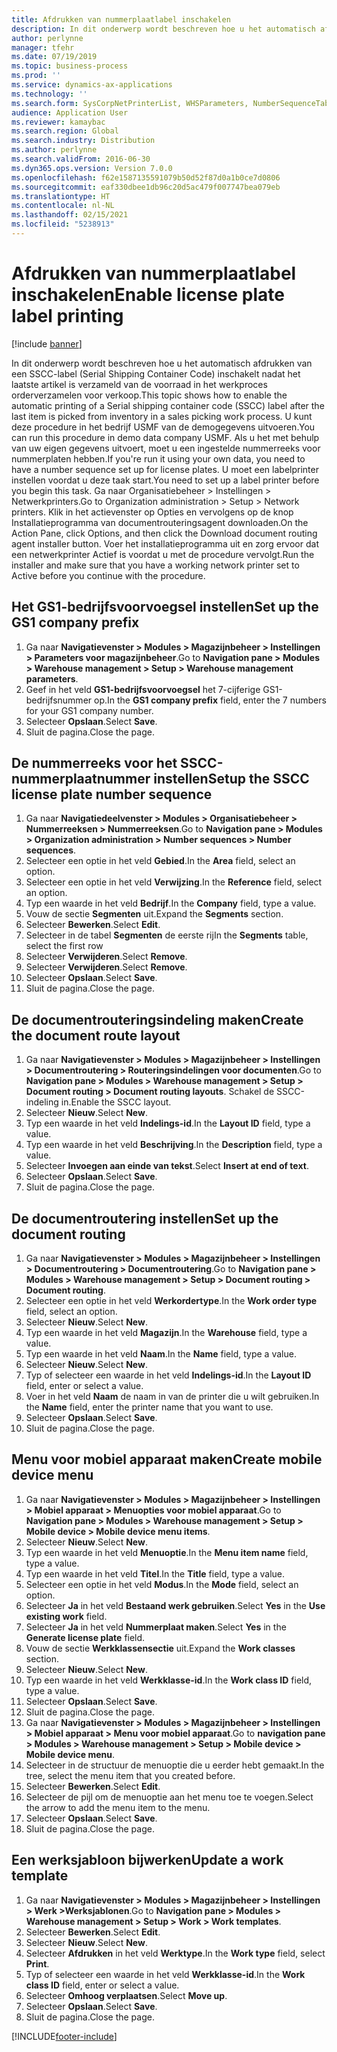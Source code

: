 ```yaml
---
title: Afdrukken van nummerplaatlabel inschakelen
description: In dit onderwerp wordt beschreven hoe u het automatisch afdrukken van een SSCC-label (Serial Shipping Container Code) inschakelt nadat het laatste artikel is verzameld van de voorraad in het werkproces orderverzamelen voor verkoop.
author: perlynne
manager: tfehr
ms.date: 07/19/2019
ms.topic: business-process
ms.prod: ''
ms.service: dynamics-ax-applications
ms.technology: ''
ms.search.form: SysCorpNetPrinterList, WHSParameters, NumberSequenceTableListPage, NumberSequenceDetails, WHSDocumentRoutingLayout, WHSDocumentRouting, WHSRFMenuItem, WHSRFMenu, WHSWorkTemplateTable, WHSLicensePlateLabelBuildConfig, WHSLicensePlateLabel
audience: Application User
ms.reviewer: kamaybac
ms.search.region: Global
ms.search.industry: Distribution
ms.author: perlynne
ms.search.validFrom: 2016-06-30
ms.dyn365.ops.version: Version 7.0.0
ms.openlocfilehash: f62e1587135591079b50d52f87d0a1b0ce7d0806
ms.sourcegitcommit: eaf330dbee1db96c20d5ac479f007747bea079eb
ms.translationtype: HT
ms.contentlocale: nl-NL
ms.lasthandoff: 02/15/2021
ms.locfileid: "5238913"
---
```

# <a name="enable-license-plate-label-printing"></a><span data-ttu-id="a624c-103">Afdrukken van nummerplaatlabel inschakelen</span><span class="sxs-lookup"><span data-stu-id="a624c-103">Enable license plate label printing</span></span>

[!include [banner](../../includes/banner.md)]

<span data-ttu-id="a624c-104">In dit onderwerp wordt beschreven hoe u het automatisch afdrukken van een SSCC-label (Serial Shipping Container Code) inschakelt nadat het laatste artikel is verzameld van de voorraad in het werkproces orderverzamelen voor verkoop.</span><span class="sxs-lookup"><span data-stu-id="a624c-104">This topic shows how to enable the automatic printing of a Serial shipping container code (SSCC) label after the last item is picked from inventory in a sales picking work process.</span></span> <span data-ttu-id="a624c-105">U kunt deze procedure in het bedrijf USMF van de demogegevens uitvoeren.</span><span class="sxs-lookup"><span data-stu-id="a624c-105">You can run this procedure in demo data company USMF.</span></span> <span data-ttu-id="a624c-106">Als u het met behulp van uw eigen gegevens uitvoert, moet u een ingestelde nummerreeks voor nummerplaten hebben.</span><span class="sxs-lookup"><span data-stu-id="a624c-106">If you're run it using your own data, you need to have a number sequence set up for license plates.</span></span> <span data-ttu-id="a624c-107">U moet een labelprinter instellen voordat u deze taak start.</span><span class="sxs-lookup"><span data-stu-id="a624c-107">You need to set up a label printer before you begin this task.</span></span> <span data-ttu-id="a624c-108">Ga naar Organisatiebeheer > Instellingen > Netwerkprinters.</span><span class="sxs-lookup"><span data-stu-id="a624c-108">Go to Organization administration > Setup > Network printers.</span></span> <span data-ttu-id="a624c-109">Klik in het actievenster op Opties en vervolgens op de knop Installatieprogramma van documentrouteringsagent downloaden.</span><span class="sxs-lookup"><span data-stu-id="a624c-109">On the Action Pane, click Options, and then click the Download document routing agent installer button.</span></span> <span data-ttu-id="a624c-110">Voer het installatieprogramma uit en zorg ervoor dat een netwerkprinter Actief is voordat u met de procedure vervolgt.</span><span class="sxs-lookup"><span data-stu-id="a624c-110">Run the installer and make sure that you have a working network printer set to Active before you continue with the procedure.</span></span>


## <a name="set-up-the-gs1-company-prefix"></a><span data-ttu-id="a624c-111">Het GS1-bedrijfsvoorvoegsel instellen</span><span class="sxs-lookup"><span data-stu-id="a624c-111">Set up the GS1 company prefix</span></span>
1. <span data-ttu-id="a624c-112">Ga naar **Navigatievenster > Modules > Magazijnbeheer > Instellingen > Parameters voor magazijnbeheer**.</span><span class="sxs-lookup"><span data-stu-id="a624c-112">Go to **Navigation pane > Modules > Warehouse management > Setup > Warehouse management parameters**.</span></span>
2. <span data-ttu-id="a624c-113">Geef in het veld **GS1-bedrijfsvoorvoegsel** het 7-cijferige GS1-bedrijfsnummer op.</span><span class="sxs-lookup"><span data-stu-id="a624c-113">In the **GS1 company prefix** field, enter the 7 numbers for your GS1 company number.</span></span>
3. <span data-ttu-id="a624c-114">Selecteer **Opslaan**.</span><span class="sxs-lookup"><span data-stu-id="a624c-114">Select **Save**.</span></span>
4. <span data-ttu-id="a624c-115">Sluit de pagina.</span><span class="sxs-lookup"><span data-stu-id="a624c-115">Close the page.</span></span>

## <a name="setup-the-sscc-license-plate-number-sequence"></a><span data-ttu-id="a624c-116">De nummerreeks voor het SSCC-nummerplaatnummer instellen</span><span class="sxs-lookup"><span data-stu-id="a624c-116">Setup the SSCC license plate number sequence</span></span>
1. <span data-ttu-id="a624c-117">Ga naar **Navigatiedeelvenster > Modules > Organisatiebeheer > Nummerreeksen > Nummerreeksen**.</span><span class="sxs-lookup"><span data-stu-id="a624c-117">Go to **Navigation pane > Modules > Organization administration > Number sequences > Number sequences**.</span></span>
2. <span data-ttu-id="a624c-118">Selecteer een optie in het veld **Gebied**.</span><span class="sxs-lookup"><span data-stu-id="a624c-118">In the **Area** field, select an option.</span></span>
3. <span data-ttu-id="a624c-119">Selecteer een optie in het veld **Verwijzing**.</span><span class="sxs-lookup"><span data-stu-id="a624c-119">In the **Reference** field, select an option.</span></span>
4. <span data-ttu-id="a624c-120">Typ een waarde in het veld **Bedrijf**.</span><span class="sxs-lookup"><span data-stu-id="a624c-120">In the **Company** field, type a value.</span></span>
5. <span data-ttu-id="a624c-121">Vouw de sectie **Segmenten** uit.</span><span class="sxs-lookup"><span data-stu-id="a624c-121">Expand the **Segments** section.</span></span>
6. <span data-ttu-id="a624c-122">Selecteer **Bewerken**.</span><span class="sxs-lookup"><span data-stu-id="a624c-122">Select **Edit**.</span></span>
7. <span data-ttu-id="a624c-123">Selecteer in de tabel **Segmenten** de eerste rij</span><span class="sxs-lookup"><span data-stu-id="a624c-123">In the **Segments** table, select the first row</span></span>
8. <span data-ttu-id="a624c-124">Selecteer **Verwijderen**.</span><span class="sxs-lookup"><span data-stu-id="a624c-124">Select **Remove**.</span></span>
9. <span data-ttu-id="a624c-125">Selecteer **Verwijderen**.</span><span class="sxs-lookup"><span data-stu-id="a624c-125">Select **Remove**.</span></span>
10. <span data-ttu-id="a624c-126">Selecteer **Opslaan**.</span><span class="sxs-lookup"><span data-stu-id="a624c-126">Select **Save**.</span></span>
11. <span data-ttu-id="a624c-127">Sluit de pagina.</span><span class="sxs-lookup"><span data-stu-id="a624c-127">Close the page.</span></span>

## <a name="create-the-document-route-layout"></a><span data-ttu-id="a624c-128">De documentrouteringsindeling maken</span><span class="sxs-lookup"><span data-stu-id="a624c-128">Create the document route layout</span></span>
1. <span data-ttu-id="a624c-129">Ga naar **Navigatievenster > Modules > Magazijnbeheer > Instellingen > Documentroutering > Routeringsindelingen voor documenten**.</span><span class="sxs-lookup"><span data-stu-id="a624c-129">Go to **Navigation pane > Modules > Warehouse management > Setup > Document routing > Document routing layouts**.</span></span> <span data-ttu-id="a624c-130">Schakel de SSCC-indeling in.</span><span class="sxs-lookup"><span data-stu-id="a624c-130">Enable the SSCC layout.</span></span>  
2. <span data-ttu-id="a624c-131">Selecteer **Nieuw**.</span><span class="sxs-lookup"><span data-stu-id="a624c-131">Select **New**.</span></span>
3. <span data-ttu-id="a624c-132">Typ een waarde in het veld **Indelings-id**.</span><span class="sxs-lookup"><span data-stu-id="a624c-132">In the **Layout ID** field, type a value.</span></span>
4. <span data-ttu-id="a624c-133">Typ een waarde in het veld **Beschrijving**.</span><span class="sxs-lookup"><span data-stu-id="a624c-133">In the **Description** field, type a value.</span></span>
5. <span data-ttu-id="a624c-134">Selecteer **Invoegen aan einde van tekst**.</span><span class="sxs-lookup"><span data-stu-id="a624c-134">Select **Insert at end of text**.</span></span>
6. <span data-ttu-id="a624c-135">Selecteer **Opslaan**.</span><span class="sxs-lookup"><span data-stu-id="a624c-135">Select **Save**.</span></span>
7. <span data-ttu-id="a624c-136">Sluit de pagina.</span><span class="sxs-lookup"><span data-stu-id="a624c-136">Close the page.</span></span>

## <a name="set-up-the-document-routing"></a><span data-ttu-id="a624c-137">De documentroutering instellen</span><span class="sxs-lookup"><span data-stu-id="a624c-137">Set up the document routing</span></span>
1. <span data-ttu-id="a624c-138">Ga naar **Navigatievenster > Modules > Magazijnbeheer > Instellingen > Documentroutering > Documentroutering**.</span><span class="sxs-lookup"><span data-stu-id="a624c-138">Go to **Navigation pane > Modules > Warehouse management > Setup > Document routing > Document routing**.</span></span>
2. <span data-ttu-id="a624c-139">Selecteer een optie in het veld **Werkordertype**.</span><span class="sxs-lookup"><span data-stu-id="a624c-139">In the **Work order type** field, select an option.</span></span>
3. <span data-ttu-id="a624c-140">Selecteer **Nieuw**.</span><span class="sxs-lookup"><span data-stu-id="a624c-140">Select **New**.</span></span>
4. <span data-ttu-id="a624c-141">Typ een waarde in het veld **Magazijn**.</span><span class="sxs-lookup"><span data-stu-id="a624c-141">In the **Warehouse** field, type a value.</span></span>
5. <span data-ttu-id="a624c-142">Typ een waarde in het veld **Naam**.</span><span class="sxs-lookup"><span data-stu-id="a624c-142">In the **Name** field, type a value.</span></span>
6. <span data-ttu-id="a624c-143">Selecteer **Nieuw**.</span><span class="sxs-lookup"><span data-stu-id="a624c-143">Select **New**.</span></span>
7. <span data-ttu-id="a624c-144">Typ of selecteer een waarde in het veld **Indelings-id**.</span><span class="sxs-lookup"><span data-stu-id="a624c-144">In the **Layout ID** field, enter or select a value.</span></span>
8. <span data-ttu-id="a624c-145">Voer in het veld **Naam** de naam in van de printer die u wilt gebruiken.</span><span class="sxs-lookup"><span data-stu-id="a624c-145">In the **Name** field, enter the printer name that you want to use.</span></span>
9. <span data-ttu-id="a624c-146">Selecteer **Opslaan**.</span><span class="sxs-lookup"><span data-stu-id="a624c-146">Select **Save**.</span></span>
10. <span data-ttu-id="a624c-147">Sluit de pagina.</span><span class="sxs-lookup"><span data-stu-id="a624c-147">Close the page.</span></span>

## <a name="create-mobile-device-menu"></a><span data-ttu-id="a624c-148">Menu voor mobiel apparaat maken</span><span class="sxs-lookup"><span data-stu-id="a624c-148">Create mobile device menu</span></span>
1. <span data-ttu-id="a624c-149">Ga naar **Navigatievenster > Modules > Magazijnbeheer > Instellingen > Mobiel apparaat > Menuopties voor mobiel apparaat**.</span><span class="sxs-lookup"><span data-stu-id="a624c-149">Go to **Navigation pane > Modules > Warehouse management > Setup > Mobile device > Mobile device menu items**.</span></span>
2. <span data-ttu-id="a624c-150">Selecteer **Nieuw**.</span><span class="sxs-lookup"><span data-stu-id="a624c-150">Select **New**.</span></span>
3. <span data-ttu-id="a624c-151">Typ een waarde in het veld **Menuoptie**.</span><span class="sxs-lookup"><span data-stu-id="a624c-151">In the **Menu item name** field, type a value.</span></span>
4. <span data-ttu-id="a624c-152">Typ een waarde in het veld **Titel**.</span><span class="sxs-lookup"><span data-stu-id="a624c-152">In the **Title** field, type a value.</span></span>
5. <span data-ttu-id="a624c-153">Selecteer een optie in het veld **Modus**.</span><span class="sxs-lookup"><span data-stu-id="a624c-153">In the **Mode** field, select an option.</span></span>
6. <span data-ttu-id="a624c-154">Selecteer **Ja** in het veld **Bestaand werk gebruiken**.</span><span class="sxs-lookup"><span data-stu-id="a624c-154">Select **Yes** in the **Use existing work** field.</span></span>
7. <span data-ttu-id="a624c-155">Selecteer **Ja** in het veld **Nummerplaat maken**.</span><span class="sxs-lookup"><span data-stu-id="a624c-155">Select **Yes** in the **Generate license plate** field.</span></span>
8. <span data-ttu-id="a624c-156">Vouw de sectie **Werkklassensectie** uit.</span><span class="sxs-lookup"><span data-stu-id="a624c-156">Expand the **Work classes** section.</span></span>
9. <span data-ttu-id="a624c-157">Selecteer **Nieuw**.</span><span class="sxs-lookup"><span data-stu-id="a624c-157">Select **New**.</span></span>
10. <span data-ttu-id="a624c-158">Typ een waarde in het veld **Werkklasse-id**.</span><span class="sxs-lookup"><span data-stu-id="a624c-158">In the **Work class ID** field, type a value.</span></span>
11. <span data-ttu-id="a624c-159">Selecteer **Opslaan**.</span><span class="sxs-lookup"><span data-stu-id="a624c-159">Select **Save**.</span></span>
12. <span data-ttu-id="a624c-160">Sluit de pagina.</span><span class="sxs-lookup"><span data-stu-id="a624c-160">Close the page.</span></span>
13. <span data-ttu-id="a624c-161">Ga naar **Navigatievenster > Modules > Magazijnbeheer > Instellingen > Mobiel apparaat > Menu voor mobiel apparaat**.</span><span class="sxs-lookup"><span data-stu-id="a624c-161">Go to **navigation pane > Modules > Warehouse management > Setup > Mobile device > Mobile device menu**.</span></span>
14. <span data-ttu-id="a624c-162">Selecteer in de structuur de menuoptie die u eerder hebt gemaakt.</span><span class="sxs-lookup"><span data-stu-id="a624c-162">In the tree, select the menu item that you created before.</span></span>
15. <span data-ttu-id="a624c-163">Selecteer **Bewerken**.</span><span class="sxs-lookup"><span data-stu-id="a624c-163">Select **Edit**.</span></span>
16. <span data-ttu-id="a624c-164">Selecteer de pijl om de menuoptie aan het menu toe te voegen.</span><span class="sxs-lookup"><span data-stu-id="a624c-164">Select the arrow to add the menu item to the menu.</span></span>
17. <span data-ttu-id="a624c-165">Selecteer **Opslaan**.</span><span class="sxs-lookup"><span data-stu-id="a624c-165">Select **Save**.</span></span>
18. <span data-ttu-id="a624c-166">Sluit de pagina.</span><span class="sxs-lookup"><span data-stu-id="a624c-166">Close the page.</span></span>

## <a name="update-a-work-template"></a><span data-ttu-id="a624c-167">Een werksjabloon bijwerken</span><span class="sxs-lookup"><span data-stu-id="a624c-167">Update a work template</span></span>
1. <span data-ttu-id="a624c-168">Ga naar **Navigatievenster > Modules > Magazijnbeheer > Instellingen > Werk >Werksjablonen**.</span><span class="sxs-lookup"><span data-stu-id="a624c-168">Go to **Navigation pane > Modules > Warehouse management > Setup > Work > Work templates**.</span></span>
2. <span data-ttu-id="a624c-169">Selecteer **Bewerken**.</span><span class="sxs-lookup"><span data-stu-id="a624c-169">Select **Edit**.</span></span>
3. <span data-ttu-id="a624c-170">Selecteer **Nieuw**.</span><span class="sxs-lookup"><span data-stu-id="a624c-170">Select **New**.</span></span>
4. <span data-ttu-id="a624c-171">Selecteer **Afdrukken** in het veld **Werktype**.</span><span class="sxs-lookup"><span data-stu-id="a624c-171">In the **Work type** field, select **Print**.</span></span>
5. <span data-ttu-id="a624c-172">Typ of selecteer een waarde in het veld **Werkklasse-id**.</span><span class="sxs-lookup"><span data-stu-id="a624c-172">In the **Work class ID** field, enter or select a value.</span></span>
6. <span data-ttu-id="a624c-173">Selecteer **Omhoog verplaatsen**.</span><span class="sxs-lookup"><span data-stu-id="a624c-173">Select **Move up**.</span></span>
7. <span data-ttu-id="a624c-174">Selecteer **Opslaan**.</span><span class="sxs-lookup"><span data-stu-id="a624c-174">Select **Save**.</span></span>
8. <span data-ttu-id="a624c-175">Sluit de pagina.</span><span class="sxs-lookup"><span data-stu-id="a624c-175">Close the page.</span></span>



[!INCLUDE[footer-include](../../../includes/footer-banner.md)]
